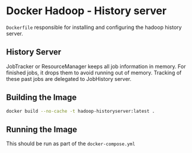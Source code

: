 # Docker Hadoop - History server

`Dockerfile` responsible for installing and configuring the hadoop history server.

## History Server
JobTracker or ResourceManager keeps all job information in memory. For finished jobs, it drops them to avoid running out of memory. Tracking of these past jobs are delegated to JobHistory server. 

## Building the Image
```bash
docker build --no-cache -t hadoop-historyserver:latest .
```

## Running the Image
This should be run as part of the `docker-compose.yml`

